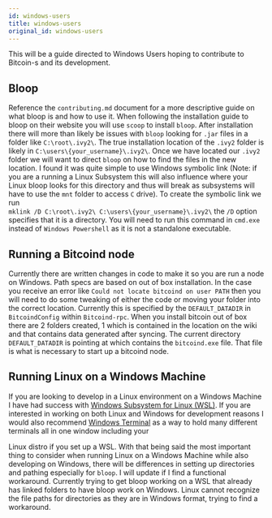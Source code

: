 ```yaml
---
id: windows-users
title: windows-users
original_id: windows-users
---
```

This will be a guide directed to Windows Users hoping to contribute to Bitcoin-s and its development.
## Bloop
Reference the `contributing.md` document for a more descriptive guide on what bloop is and how to use it.
When following the installation guide to bloop on their website you will use `scoop` to install `bloop`. After installation
there will more than likely be issues with `bloop` looking for `.jar` files in a folder like `C:\root\.ivy2\`. The true installation
location of the `.ivy2` folder is likely in `C:\users\{your_username}\.ivy2\`. Once we have located our `.ivy2` folder 
we will want to direct `bloop` on how to find the files in the new location. I found it was quite simple to use Windows 
symbolic link (Note: if you are a running a Linux Subsystem this will also influence where your Linux bloop looks for this directory and thus will break as subsystems will have to use the `mnt` folder to access `C` drive). 
To create the symbolic link we run  
```mklink /D C:\root\.ivy2\ C:\users\{your_username}\.ivy2\```
the `/D` option specifies that it is a directory. You will need to run this command in `cmd.exe` instead of `Windows Powershell` as it is not a standalone executable.

## Running a Bitcoind node
Currently there are written changes in code to make it so you are run a node on Windows. Path specs are based on out of box installation. In the case you receive an error like `Could not locate bitcoind on user PATH`
then you will need to do some tweaking of either the code or moving your folder into the correct location. Currently this is specified by the `DEFAULT_DATADIR` in `BitcoindConfig` within `Bitcoind-rpc`. When you install bitcoin out of box there are 2 folders
created, 1 which is contained in the location on the wiki and that contains data generated after syncing. The current directory `DEFAULT_DATADIR` is pointing at which contains the `bitcoind.exe` file. 
That file is what is necessary to start up a bitcoind node. 

## Running Linux on a Windows Machine
If you are looking to develop in a Linux environment on a Windows Machine I have had success with [Windows Subsystem for Linux (WSL)](https://docs.microsoft.com/en-us/windows/wsl/install-win10).
If you are interested in working on both Linux and Windows for development reasons I would also recommend [Windows Terminal](https://github.com/microsoft/terminal) as a way to hold many different terminals all in one window including your 

Linux distro if you set up a WSL. With that being said the most important thing to consider when running Linux on a Windows Machine while also developing on Windows, there will be differences in setting up directories and pathing especially for `bloop`. I will update if I find a functional workaround.
Currently trying to get bloop working on a WSL that already has linked folders to have bloop work on Windows. Linux cannot recognize the file paths for directories as they are in Windows format, trying to find a workaround.
